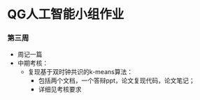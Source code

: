 # QG人工智能小组作业
### 第三周

- 周记一篇
- 中期考核：
  - 复现基于双时钟共识的k-means算法：
    - 包括两个文档，一个答辩ppt，论文复现代码，论文笔记；
    - 详细见考核要求
